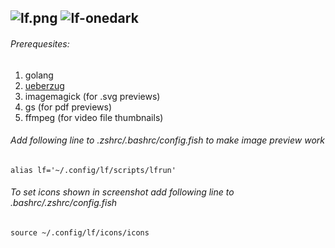 ![lf.png](https://i.postimg.cc/g0XRTtfv/lf.png)
![lf-onedark](https://i.postimg.cc/xTDrjJKD/lf-onedark.png)
---
###### Prerequesites:

1. golang
2. [ueberzug](https://github.com/seebye/ueberzug)
3. imagemagick (for .svg previews)
4. gs (for pdf previews)
5. ffmpeg (for video file thumbnails)


###### Add following line to .zshrc/.bashrc/config.fish to make image preview work
```
alias lf='~/.config/lf/scripts/lfrun'
```

###### To set icons shown in screenshot add following line to .bashrc/.zshrc/config.fish
```
source ~/.config/lf/icons/icons
```


